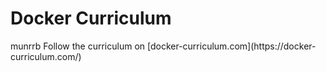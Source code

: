 Docker Curriculum
===

<Learn to build and deploy your distributed applications easily to the cloud with Docker>
munrrb
Follow the curriculum on [docker-curriculum.com](https://docker-curriculum.com/)
